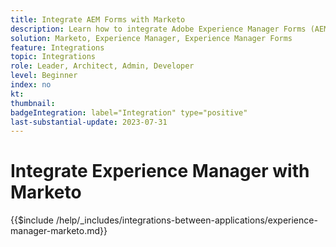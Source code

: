 ```yaml
---
title: Integrate AEM Forms with Marketo
description: Learn how to integrate Adobe Experience Manager Forms (AEM Forms) with Marketo.
solution: Marketo, Experience Manager, Experience Manager Forms
feature: Integrations
topic: Integrations
role: Leader, Architect, Admin, Developer
level: Beginner
index: no
kt:
thumbnail:
badgeIntegration: label="Integration" type="positive"
last-substantial-update: 2023-07-31
---
```


# Integrate Experience Manager with Marketo

{{$include /help/_includes/integrations-between-applications/experience-manager-marketo.md}}
